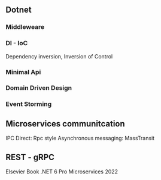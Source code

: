 

## Dotnet

### Middleweare

### DI - IoC
Dependency inversion, Inversion of Control

### Minimal Api

### Domain Driven Design

### Event Storming


## Microservices communitcation
IPC
Direct: Rpc style
Asynchronous messaging: MassTransit

## REST - gRPC

Elsevier Book .NET 6 Pro Microservices 2022